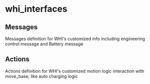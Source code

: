 # whi_interfaces
## Messages
Messages definition for WHI's customized info including engineering control message and Battery message

## Actions
Actions definition for WHI's customized motion logic interaction with move_base, like auto charging logic
